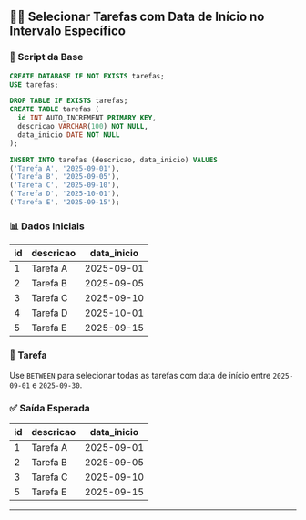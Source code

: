 ## 🧑‍💻 Selecionar Tarefas com Data de Início no Intervalo Específico

### 🧱 Script da Base

```sql
CREATE DATABASE IF NOT EXISTS tarefas;
USE tarefas;

DROP TABLE IF EXISTS tarefas;
CREATE TABLE tarefas (
  id INT AUTO_INCREMENT PRIMARY KEY,
  descricao VARCHAR(100) NOT NULL,
  data_inicio DATE NOT NULL
);

INSERT INTO tarefas (descricao, data_inicio) VALUES
('Tarefa A', '2025-09-01'),
('Tarefa B', '2025-09-05'),
('Tarefa C', '2025-09-10'),
('Tarefa D', '2025-10-01'),
('Tarefa E', '2025-09-15');
```

### 📊 Dados Iniciais

| id | descricao | data\_inicio |
| -- | --------- | ------------ |
| 1  | Tarefa A  | 2025-09-01   |
| 2  | Tarefa B  | 2025-09-05   |
| 3  | Tarefa C  | 2025-09-10   |
| 4  | Tarefa D  | 2025-10-01   |
| 5  | Tarefa E  | 2025-09-15   |

### 🎯 Tarefa

Use `BETWEEN` para selecionar todas as tarefas com data de início entre `2025-09-01` e `2025-09-30`.

### ✅ Saída Esperada

| id | descricao | data\_inicio |
| -- | --------- | ------------ |
| 1  | Tarefa A  | 2025-09-01   |
| 2  | Tarefa B  | 2025-09-05   |
| 3  | Tarefa C  | 2025-09-10   |
| 5  | Tarefa E  | 2025-09-15   |

---